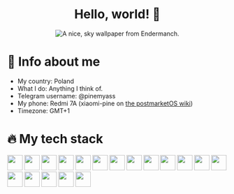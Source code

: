 <div align="center">
  <h1>Hello, world! 👋</h1>
  <img src="https://files.enderman.ch/wallpapers/Sky.png" alt="A nice, sky wallpaper from Endermanch.">
</div>

# 📖 Info about me
- My country: Poland
- What I do: Anything I think of.
- Telegram username: @pinemyass
- My phone: Redmi 7A (xiaomi-pine on [the postmarketOS wiki](https://wiki.postmarketos.org/wiki/Xiaomi_Redmi_7A_(xiaomi-pine)))
- Timezone: GMT+1

# 🔥 My tech stack
<div>
  <img height="35" src="https://cdn.jsdelivr.net/gh/devicons/devicon@latest/icons/android/android-plain.svg" />
  <img height="35" src="https://cdn.jsdelivr.net/gh/devicons/devicon@latest/icons/python/python-original.svg" />
  <img height="35" src="https://cdn.jsdelivr.net/gh/devicons/devicon@latest/icons/raspberrypi/raspberrypi-original.svg" />
  <img height="35" src="https://cdn.jsdelivr.net/gh/devicons/devicon@latest/icons/vscode/vscode-original.svg" />
  <img height="35" src="https://cdn.jsdelivr.net/gh/devicons/devicon@latest/icons/debian/debian-original.svg" />
  <img height="35" src="https://cdn.jsdelivr.net/gh/devicons/devicon@latest/icons/gentoo/gentoo-original.svg" />
  <img height="35" src="https://cdn.jsdelivr.net/gh/devicons/devicon@latest/icons/archlinux/archlinux-original.svg" />
  <img height="35" src="https://cdn.jsdelivr.net/gh/devicons/devicon@latest/icons/bash/bash-original.svg" />
  <img height="35" src="https://cdn.jsdelivr.net/gh/devicons/devicon@latest/icons/git/git-original.svg" />
  <img height="35" src="https://cdn.jsdelivr.net/gh/devicons/devicon@latest/icons/github/github-original.svg" />
  <img height="35" src="https://cdn.jsdelivr.net/gh/devicons/devicon@latest/icons/docker/docker-plain.svg" />
  <img height="35" src="https://cdn.jsdelivr.net/gh/devicons/devicon@latest/icons/html5/html5-original.svg" />
  <img height="35" src="https://cdn.jsdelivr.net/gh/devicons/devicon@latest/icons/css3/css3-original.svg" />
  <img height="35" src="https://cdn.jsdelivr.net/gh/devicons/devicon@latest/icons/windows11/windows11-original.svg" />
  <img height="35" src="https://cdn.jsdelivr.net/gh/devicons/devicon@latest/icons/linux/linux-original.svg" />
  <img height="35" src="https://cdn.jsdelivr.net/gh/devicons/devicon@latest/icons/yaml/yaml-original.svg" />
  <img height="35" src="https://cdn.jsdelivr.net/gh/devicons/devicon@latest/icons/vim/vim-original.svg" />
  <img height="35" src="https://cdn.jsdelivr.net/gh/devicons/devicon@latest/icons/aarch64/aarch64-original.svg" />
</div>
